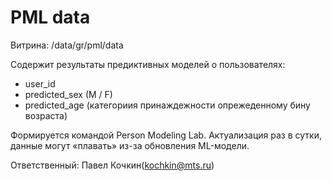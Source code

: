 # PML data

Витрина: /data/gr/pml/data

Содержит результаты предиктивных моделей о пользователях:
- user_id
- predicted_sex (M / F)
- predicted_age (категориия принаждежности опрежеденному бину возраста)

Формируется командой Person Modeling Lab.
Актуализация раз в сутки, данные могут «плавать» из-за обновления ML-модели.

Ответственный: Павел Кочкин(kochkin@mts.ru)
